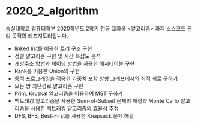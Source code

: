 # 2020_2_algorithm

숭실대학교 컴퓨터학부 2020학년도 2학기 전공 교과목 <알고리즘> 과제 소스코드 관리 목적의 레포지토리입니다.

- linked list를 이용한 트리 구조 구현
- 정렬 알고리즘 구현 및 시간 복잡도 분석
- [개방주소 방법과 체이닝 방법을 사용한 해시테이블 구현](https://github.com/yoo-jimin127/2020_2_algorithm/tree/master/assignment5)
- Rank를 이용한 Union의 구현
- 동적 프로그래밍을 적용한 가중치 포함 방향 그래프에서의 최적 회로 구하기
- 모든 쌍 최단경로 알고리즘 구현
- Prim, Kruskal 알고리즘을 이용하여 MST 구하기
- 백트래킹 알고리즘을 사용한 Sum-of-Subset 문제의 해결과 Monte Carlo 알고리즘을 사용한 백트래킹 알고리즘의 효율성 추정
- DFS, BFS, Best-First를 사용한 Knapsack 문제 해결
 
